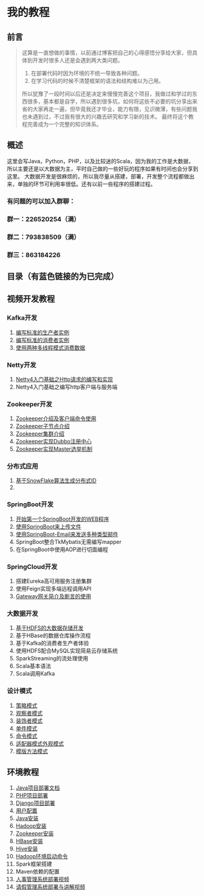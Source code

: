 # 我的教程
## 前言
> 这算是一直想做的事情，以前通过博客把自己的心得感悟分享给大家，但具体到开发时很多人还是会遇到两大类问题。  
> 1. 在部署代码时因为环境的不统一导致各种问题。  
> 2. 在学习代码的时候不清楚框架的语法和结构难以为己用。 
> 
> 所以犹豫了一段时间以后还是决定来慢慢完善这个项目，我做过和学过的东西很多，基本都是自学，所以遇到很多坑，如何将这些不必要的坑分享出来省的大家再走一遍，但毕竟我还才毕业，能力有限，见识微薄，有些问题我也未遇到过，不过我有很大的兴趣去研究和学习新的技术。 最终将这个教程完善成为一个完整的知识体系。

## 概述
这里会写Java，Python，PHP，以及比较迷的Scala，因为我的工作是大数据，所以主要还是以大数据为主，平时自己做的一些好玩的程序如果有时间也会分享到这里。
大数据开发是很麻烦的，所以我尽量从搭建，部署，开发整个流程都做出来，单独的环节可利用率很低。还有以前一些程序的搭建过程。

###  有问题的可以加入群聊： 
### 群一：226520254（满）
### 群二：793838509（满）

### 群三：863184226

## 目录（有蓝色链接的为已完成）
## 视频开发教程

### Kafka开发

1. [编写标准的生产者实例](Kafka编写标准的生产者实例.md)
2. [编写标准的消费者实例](Kafka编写标准的消费者实例.md)
3.  [使用两种多线程模式消费数据](使用两种多线程模式消费数据.md)

### Netty开发

1. [Netty4入门基础之Http请求的编写和实现](Netty4入门基础之Http请求的编写和实现.md)
2. Netty4入门基础之编写http客户端与服务端

### Zookeeper开发

1. [Zookeeper介绍及客户端命令使用](Zookeeper介绍及客户端命令使用.md)
2. [Zookeeper子节点介绍](Zookeeper子节点介绍.md)
3. [Zookeeper集群介绍](Zookeeper集群介绍.md)
4. [Zookeeper实现Dubbo注册中心](Zookeeper实现Dubbo注册中心.md)
5. [Zookeeper实现Master选举机制](Zookeeper实现Master选举机制.md)

### 分布式应用

1. [基于SnowFlake算法生成分布式ID](基于SnowFlake算法生成分布式ID.md)
2. 

### SpringBoot开发
1. [开始第一个SpringBoot开发的WEB程序](https://www.bilibili.com/video/av53910752/)
2. [使用SpringBoot来上传文件](SpringBoot上传文件.md)  
3. [使用SpringBoot-Email来发送多种类型邮件](使用SpringBoot-Email发送多种类型邮件.md)
4. SpringBoot整合TkMybatis无需编写mapper
5. 在SpringBoot中使用AOP进行切面编程

### SpringCloud开发

1. 搭建Eureka高可用服务注册集群
2. 使用Feign实现多端远程调用API
3. [Gateway网关简介及断言的使用](使用Gateway网关对请求过滤验证.md)

### 大数据开发
1. [基于HDFS的大数据存储开发](基于HDFS的大数据存储开发.md)
2. 基于HBase的数据仓库操作流程
3. 基于Kafka的消费者生产者体验
4. 使用HDFS配合MySQL实现简易云存储系统
5. SparkStreaming的流处理使用
6. Scala基本语法
7. Scala调用Kafka

### 设计模式

1. [策略模式](http://www.rain1024.com/2019/09/22/%e3%80%8aheadfirst%e8%ae%be%e8%ae%a1%e6%a8%a1%e5%bc%8f%e3%80%8b%e7%ac%ac%e4%b8%80%e7%ab%a0%e7%ad%96%e7%95%a5%e6%a8%a1%e5%bc%8f-%e8%af%bb%e4%b9%a6%e7%ac%94%e8%ae%b0/)
2. [观察者模式](http://www.rain1024.com/2019/09/27/%e3%80%8aheadfirst%e8%ae%be%e8%ae%a1%e6%a8%a1%e5%bc%8f%e3%80%8b%e7%ac%ac%e4%ba%8c%e7%ab%a0%e8%a7%82%e5%af%9f%e8%80%85%e6%a8%a1%e5%bc%8f-%e8%af%bb%e4%b9%a6%e7%ac%94%e8%ae%b0/)
3. [装饰者模式](http://www.rain1024.com/2019/10/14/%e3%80%8aheadfirst%e8%ae%be%e8%ae%a1%e6%a8%a1%e5%bc%8f%e3%80%8b%e7%ac%ac%e4%b8%89%e7%ab%a0-%e8%a3%85%e9%a5%b0%e8%80%85%e6%a8%a1%e5%bc%8f-%e8%af%bb%e4%b9%a6%e7%ac%94%e8%ae%b0/)
4. [单件模式](http://www.rain1024.com/2019/10/21/%e3%80%8aheadfirst%e8%ae%be%e8%ae%a1%e6%a8%a1%e5%bc%8f%e3%80%8b%e7%ac%ac%e4%ba%94%e7%ab%a0%e5%8d%95%e4%bb%b6%e6%a8%a1%e5%bc%8f-%e8%af%bb%e4%b9%a6%e7%ac%94%e8%ae%b0/)
5. [命令模式](http://www.rain1024.com/2019/10/26/1082/)
6. [适配器模式外观模式](http://www.rain1024.com/2019/11/02/%e3%80%8aheadfirst%e8%ae%be%e8%ae%a1%e6%a8%a1%e5%bc%8f%e3%80%8b%e7%ac%ac%e4%b8%83%e7%ab%a0%e9%80%82%e9%85%8d%e5%99%a8%e6%a8%a1%e5%bc%8f%e4%b8%8e%e5%a4%96%e8%a7%82%e6%a8%a1%e5%bc%8f-%e8%af%bb%e4%b9%a6/)
7. [模版方法模式](http://www.rain1024.com/2019/11/11/%e3%80%8aheadfirst%e8%ae%be%e8%ae%a1%e6%a8%a1%e5%bc%8f%e3%80%8b%e7%ac%ac%e5%85%ab%e7%ab%a0%e6%a8%a1%e7%89%88%e6%96%b9%e6%b3%95%e6%a8%a1%e5%bc%8f-%e8%af%bb%e4%b9%a6%e7%ac%94%e8%ae%b0/)



## 环境教程
1. [Java项目部署文档](Java项目部署文档.md)
2. [PHP项目部署](PHP部署文档.md)
3. [Django项目部署](Python2-Django部署文档.md)
4. [用户配置](用户配置.md)
5. [Java安装](Java安装.md)
6. [Hadoop安装](Hadoop安装.md)
7. [Zookeeper安装](Zookeeper.md)
8. [HBase安装](HBase安装.md)
9. [Hive安装](Hive安装.md)
10. [Hadoop环境启动命令](faHadoop环境启动命令.md)
11. Spark框架搭建
12. Maven依赖的配置
13. [人事管理系统部署视频](https://www.bilibili.com/video/av53594307/)
14. [请假管理系统部署与讲解视频](https://www.bilibili.com/video/av54105492/)





  




